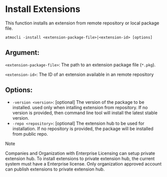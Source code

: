 ﻿# Install Extensions
This function installs an extension from remote repository or local package file.
```batch
atmocli -install <extension-package-file>|<extension-id> [options]
```
## Argument:
`<extension-package-file>`: The path to an extension package file (`*.pkg`).

`<extension-id>`: The ID of an extension available in an remote repository

## Options:
* `-version <version>`: [optional] The version of the package to be installed. used only when intalling extension from repository. If no version is provided, then command line tool will install the latest stable version.
* `-repo <repository>`: [optional] The extension hub to be used for installation. If no repository is provided, the package will be installed from public repo.

> [!NOTE]
> Companies and Organization with Enterprise Licensing can setup private extension hub. To install extensions to private extension hub, the current system must have a Enterprise license. Only organization approved account can publish extensions to private extension hub.